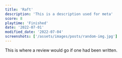 ```yaml
---
title: 'Raft'
description: 'This is a description used for meta'
score: 8
playtime: 'Finished'
date: '2022-07-01'
modified_date: '2022-07-04'
screenshots: ['/assets/images/posts/random-img.jpg']
---
```


This is where a review would go if one had been written.
